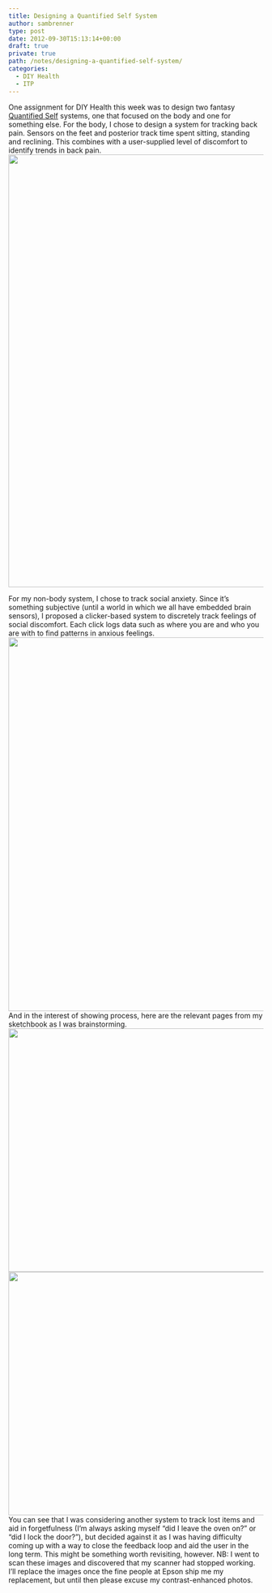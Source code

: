 ```yaml
---
title: Designing a Quantified Self System
author: sambrenner
type: post
date: 2012-09-30T15:13:14+00:00
draft: true
private: true
path: /notes/designing-a-quantified-self-system/
categories:
  - DIY Health
  - ITP
---
```

One assignment for DIY Health this week was to design two fantasy [Quantified Self][1] systems, one that focused on the body and one for something else. For the body, I chose to design a system for tracking back pain. Sensors on the feet and posterior track time spent sitting, standing and reclining. This combines with a user-supplied level of discomfort to identify trends in back pain.
[<img class="aligncenter size-large wp-image-129" title="diyhealth_qs_backpain" src="/img/uploads/2012/09/diyhealth_qs_backpain-768x1024.jpg" alt="" width="640" height="853" srcset="https://samjbrenner.com/img/uploads/2012/09/diyhealth_qs_backpain-768x1024.jpg 768w, https://samjbrenner.com/img/uploads/2012/09/diyhealth_qs_backpain-800x1066.jpg 800w, https://samjbrenner.com/img/uploads/2012/09/diyhealth_qs_backpain.jpg 1000w" sizes="(max-width: 640px) 100vw, 640px" />][2]
<!--more-->
For my non-body system, I chose to track social anxiety. Since it&#8217;s something subjective (until a world in which we all have embedded brain sensors), I proposed a clicker-based system to discretely track feelings of social discomfort. Each click logs data such as where you are and who you are with to find patterns in anxious feelings.
[<img class="aligncenter size-large wp-image-128" title="diyhealth_qs_anxiety" src="/img/uploads/2012/09/diyhealth_qs_anxiety-889x1024.jpg" alt="" width="640" height="737" />][3]
And in the interest of showing process, here are the relevant pages from my sketchbook as I was brainstorming.
[<img class="aligncenter size-large wp-image-127" title="P9302127" src="/img/uploads/2012/09/P9302127-1024x768.jpg" alt="" width="640" height="480" srcset="https://samjbrenner.com/img/uploads/2012/09/P9302127-1024x768.jpg 1024w, https://samjbrenner.com/img/uploads/2012/09/P9302127-800x600.jpg 800w, https://samjbrenner.com/img/uploads/2012/09/P9302127-768x576.jpg 768w, https://samjbrenner.com/img/uploads/2012/09/P9302127.jpg 1094w" sizes="(max-width: 640px) 100vw, 640px" />][4] [<img class="aligncenter size-large wp-image-126" title="P9302128" src="/img/uploads/2012/09/P9302128-1024x768.jpg" alt="" width="640" height="480" srcset="https://samjbrenner.com/img/uploads/2012/09/P9302128-1024x768.jpg 1024w, https://samjbrenner.com/img/uploads/2012/09/P9302128-800x600.jpg 800w, https://samjbrenner.com/img/uploads/2012/09/P9302128-768x576.jpg 768w, https://samjbrenner.com/img/uploads/2012/09/P9302128.jpg 1094w" sizes="(max-width: 640px) 100vw, 640px" />][5]
You can see that I was considering another system to track lost items and aid in forgetfulness (I&#8217;m always asking myself &#8220;did I leave the oven on?&#8221; or &#8220;did I lock the door?&#8221;), but decided against it as I was having difficulty coming up with a way to close the feedback loop and aid the user in the long term. This might be something worth revisiting, however.
NB: I went to scan these images and discovered that my scanner had stopped working. I&#8217;ll replace the images once the fine people at Epson ship me my replacement, but until then please excuse my contrast-enhanced photos.

 [1]: http://quantifiedself.com/
 [2]: /img/uploads/2012/09/diyhealth_qs_backpain.jpg
 [3]: /img/uploads/2012/09/diyhealth_qs_anxiety.jpg
 [4]: /img/uploads/2012/09/P9302127.jpg
 [5]: /img/uploads/2012/09/P9302128.jpg
